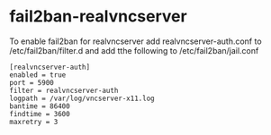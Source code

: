 # fail2ban-realvncserver

To enable fail2ban for realvncserver add realvncserver-auth.conf to /etc/fail2ban/filter.d
and add tthe following to /etc/fail2ban/jail.conf
```
[realvncserver-auth]
enabled = true
port = 5900
filter = realvncserver-auth
logpath = /var/log/vncserver-x11.log        
bantime = 86400
findtime = 3600
maxretry = 3
```

